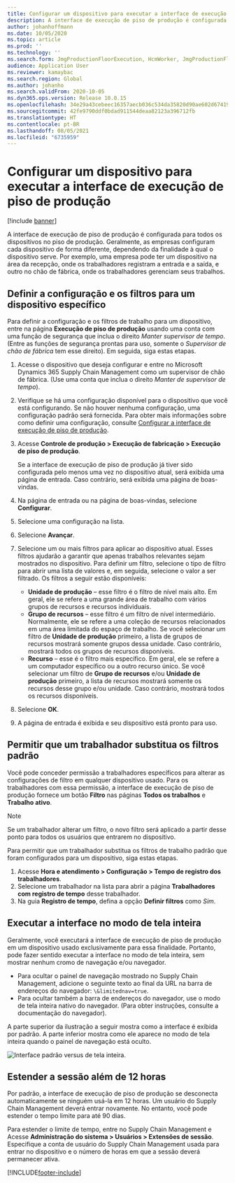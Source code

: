 ```yaml
---
title: Configurar um dispositivo para executar a interface de execução de piso de produção
description: A interface de execução de piso de produção é configurada para todos os dispositivos no piso de produção. Geralmente, as empresas configuram cada dispositivo de forma diferente, dependendo da finalidade à qual o dispositivo serve. Por exemplo, uma empresa pode ter um dispositivo na área da recepção, onde os trabalhadores registram a entrada e a saída, e outro no chão de fábrica, onde os trabalhadores gerenciam seus trabalhos.
author: johanhoffmann
ms.date: 10/05/2020
ms.topic: article
ms.prod: ''
ms.technology: ''
ms.search.form: JmgProductionFloorExecution, HcmWorker, JmgProductionFloorExecutionDeviceConfiguration
audience: Application User
ms.reviewer: kamaybac
ms.search.region: Global
ms.author: johanho
ms.search.validFrom: 2020-10-05
ms.dyn365.ops.version: Release 10.0.15
ms.openlocfilehash: 34e29a43cebeec16357aecb036c534da35820d90ae602d67419a9606afc542ee
ms.sourcegitcommit: 42fe9790ddf0bdad911544deaa82123a396712fb
ms.translationtype: HT
ms.contentlocale: pt-BR
ms.lasthandoff: 08/05/2021
ms.locfileid: "6735959"
---
```

# <a name="set-up-a-device-to-run-the-production-floor-execution-interface"></a>Configurar um dispositivo para executar a interface de execução de piso de produção

[!include [banner](../includes/banner.md)]

A interface de execução de piso de produção é configurada para todos os dispositivos no piso de produção. Geralmente, as empresas configuram cada dispositivo de forma diferente, dependendo da finalidade à qual o dispositivo serve. Por exemplo, uma empresa pode ter um dispositivo na área da recepção, onde os trabalhadores registram a entrada e a saída, e outro no chão de fábrica, onde os trabalhadores gerenciam seus trabalhos.

## <a name="set-the-configuration-and-filters-for-a-specific-device"></a>Definir a configuração e os filtros para um dispositivo específico

Para definir a configuração e os filtros de trabalho para um dispositivo, entre na página **Execução de piso de produção** usando uma conta com uma função de segurança que inclua o direito *Manter supervisor de tempo*. (Entre as funções de segurança prontas para uso, somente o *Supervisor de chão de fábrica* tem esse direito). Em seguida, siga estas etapas.

1. Acesse o dispositivo que deseja configurar e entre no Microsoft Dynamics 365 Supply Chain Management como um supervisor de chão de fábrica. (Use uma conta que inclua o direito *Manter de supervisor de tempo*).
1. Verifique se há uma configuração disponível para o dispositivo que você está configurando. Se não houver nenhuma configuração, uma configuração padrão será fornecida. Para obter mais informações sobre como definir uma configuração, consulte [Configurar a interface de execução de piso de produção](production-floor-execution-configure.md).
1. Acesse **Controle de produção \> Execução de fabricação \> Execução de piso de produção**.

    Se a interface de execução de piso de produção já tiver sido configurada pelo menos uma vez no dispositivo atual, será exibida uma página de entrada. Caso contrário, será exibida uma página de boas-vindas.

1. Na página de entrada ou na página de boas-vindas, selecione **Configurar**.
1. Selecione uma configuração na lista.
1. Selecione **Avançar**.
1. Selecione um ou mais filtros para aplicar ao dispositivo atual. Esses filtros ajudarão a garantir que apenas trabalhos relevantes sejam mostrados no dispositivo. Para definir um filtro, selecione o tipo de filtro para abrir uma lista de valores e, em seguida, selecione o valor a ser filtrado. Os filtros a seguir estão disponíveis:

    - **Unidade de produção** – esse filtro é o filtro de nível mais alto. Em geral, ele se refere a uma grande área de trabalho com vários grupos de recursos e recursos individuais.
    - **Grupo de recursos** – esse filtro é um filtro de nível intermediário. Normalmente, ele se refere a uma coleção de recursos relacionados em uma área limitada do espaço de trabalho. Se você selecionar um filtro de **Unidade de produção** primeiro, a lista de grupos de recursos mostrará somente grupos dessa unidade. Caso contrário, mostrará todos os grupos de recursos disponíveis.
    - **Recurso** – esse é o filtro mais específico. Em geral, ele se refere a um computador específico ou a outro recurso único. Se você selecionar um filtro de **Grupo de recursos** e/ou **Unidade de produção** primeiro, a lista de recursos mostrará somente os recursos desse grupo e/ou unidade. Caso contrário, mostrará todos os recursos disponíveis.

1. Selecione **OK**.
1. A página de entrada é exibida e seu dispositivo está pronto para uso.

## <a name="allow-a-worker-to-override-the-default-filters"></a>Permitir que um trabalhador substitua os filtros padrão

Você pode conceder permissão a trabalhadores específicos para alterar as configurações de filtro em qualquer dispositivo usado. Para os trabalhadores com essa permissão, a interface de execução de piso de produção fornece um botão **Filtro** nas páginas **Todos os trabalhos** e **Trabalho ativo**.

> [!NOTE]
> Se um trabalhador alterar um filtro, o novo filtro será aplicado a partir desse ponto para todos os usuários que entrarem no dispositivo.

Para permitir que um trabalhador substitua os filtros de trabalho padrão que foram configurados para um dispositivo, siga estas etapas.

1. Acesse **Hora e atendimento \> Configuração \> Tempo de registro dos trabalhadores**.
1. Selecione um trabalhador na lista para abrir a página **Trabalhadores com registro de tempo** desse trabalhador.
1. Na guia **Registro de tempo**, defina a opção **Definir filtros** como *Sim*.

## <a name="run-the-interface-in-full-screen-mode"></a>Executar a interface no modo de tela inteira

Geralmente, você executará a interface de execução de piso de produção em um dispositivo usado exclusivamente para essa finalidade. Portanto, pode fazer sentido executar a interface no modo de tela inteira, sem mostrar nenhum cromo de navegação e/ou navegador.

- Para ocultar o painel de navegação mostrado no Supply Chain Management, adicione o seguinte texto ao final da URL na barra de endereços do navegador: `\&limitednav=true`.
- Para ocultar também a barra de endereços do navegador, use o modo de tela inteira nativo do navegador. (Para obter instruções, consulte a documentação do navegador).

A parte superior da ilustração a seguir mostra como a interface é exibida por padrão. A parte inferior mostra como ele aparece no modo de tela inteira quando o painel de navegação está oculto.

![Interface padrão versus de tela inteira.](media/pfei-full-screen.png "Interface padrão versus de tela inteira")

## <a name="extend-the-session-past-12-hours"></a>Estender a sessão além de 12 horas

Por padrão, a interface de execução de piso de produção se desconecta automaticamente se ninguém usá-la em 12 horas. Um usuário do Supply Chain Management deverá entrar novamente. No entanto, você pode estender o tempo limite para até 90 dias.

Para estender o limite de tempo, entre no Supply Chain Management e Acesse **Administração do sistema \> Usuários \> Extensões de sessão**. Especifique a conta de usuário do Supply Chain Management usada para entrar no dispositivo e o número de horas em que a sessão deverá permanecer ativa.


[!INCLUDE[footer-include](../../includes/footer-banner.md)]